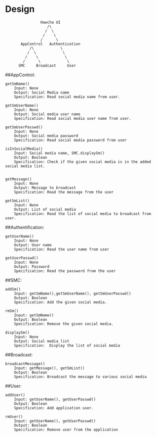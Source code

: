 # Design

			     	Hawcha UI
		       		   /\
                      /  \      
                     /    \
                    /      \
           AppControl   Authentication
               /\            \
              /  \            \
             /    \            \
            /      \            \
          SMC	  Broadcast     User





##AppControl:

	getSmName()
		Input: None
		Output: Social Media name
		Specification: Read social media name from user.
		
	getSmUserName()
		Input: None
		Output:	Social media user name
		Specification: Read social media user name from user. 

	getSmUserPasswd()
		Input: None
		Output: Social media password
		Specification: Read social media password from user

	isInSocialMedia()
		Input: Social media name, SMC.displaySm()
		Output: Boolean
		Specification: Check if the given social media is in the added social media list.


	getMessage()
		Input: None
		Output: Message to broadcast
		Specification: Read the message from the user

	getSmList()
		Input: None
		Output: List of social media 
		Specification: Read the list of social media to broadcast from user.

##Authentification:

	getUserName()
		Input: None
		Output: User name
		Specification: Read the user name from user

	getUserPasswd()
		Input: None
		Output: Password
		Specification: Read the password from the user

##SMC:

	addSm()
		Input: getSmName(),getSmUserName(), getSmUserPasswd()
		Output: Boolean
		Specification: Add the given social media.
		
	rmSm()
		Input: getSmName()
		Output: Boolean
		Specification: Remove the given social media.
		
	displaySm()	
		Input: None
		Output: Social media list
		Specification:	Display the list of social media

##Broadcast:

	broadcastMessage()
		Input: getMessage(), getSmList() 
		Output: Boolean
		Specification: Broadcast the message to various social media

##User:

	addUser()
		Input: getUserName(), getUserPasswd() 
		Output: Boolean
		Specification: Add application user.
		
	rmUser()
		Input: getUserName(), getUserPasswd()
		Output: Boolean
		Specification: Remove user from the application
